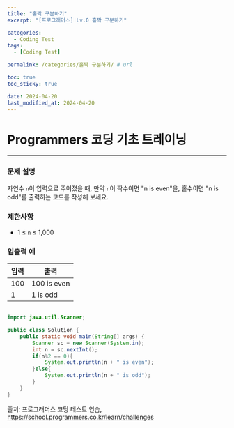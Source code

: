 ```yaml
---
title: "홀짝 구분하기"
excerpt: "[프로그래머스] Lv.0 홀짝 구분하기"

categories:
  - Coding Test
tags:
  - [Coding Test]

permalink: /categories/홀짝 구분하기/ # url

toc: true
toc_sticky: true

date: 2024-04-20
last_modified_at: 2024-04-20
---
```


# Programmers 코딩 기초 트레이닝

---

### 문제 설명
자연수 `n`이 입력으로 주어졌을 때, 만약 `n`이 짝수이면 "n is even"을, 홀수이면 "n is odd"를 출력하는 코드를 작성해 보세요.

### 제한사항
- 1 ≤ `n` ≤ 1,000

### 입출력 예

| 입력 | 출력 |
|------|------|
| 100  | 100 is even |
| 1    | 1 is odd    |

```java

import java.util.Scanner;

public class Solution {
    public static void main(String[] args) {
        Scanner sc = new Scanner(System.in);
        int n = sc.nextInt();
        if(n%2 == 0){
            System.out.println(n + " is even");
        }else{
            System.out.println(n + " is odd");
        }
    }
}

``````

출처: 프로그래머스 코딩 테스트 연습, https://school.programmers.co.kr/learn/challenges
